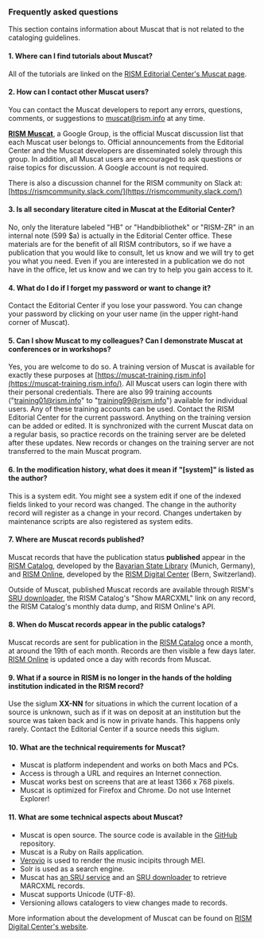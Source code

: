 ### Frequently asked questions

This section contains information about Muscat that is not related to the cataloging guidelines.  

#### 1. Where can I find tutorials about Muscat?

All of the tutorials are linked on the [RISM Editorial Center's Muscat page](https://rism.info/community/muscat.html).

#### 2. How can I contact other Muscat users?

You can contact the Muscat developers to report any errors, questions, comments, or suggestions to [muscat@rism.info](mailto:muscat@rism.info) at any time.  

**[RISM Muscat](https://groups.google.com/forum/#!forum/rism-muscat)**, a Google Group, is the official Muscat discussion list that each Muscat user belongs to. Official announcements from the Editorial Center and the Muscat developers are disseminated solely through this group. In addition, all Muscat users are encouraged to ask questions or raise topics for discussion. A Google account is not required.   

There is also a discussion channel for the RISM community on Slack at:   
[https://rismcommunity.slack.com/](https://rismcommunity.slack.com/)

#### 3. Is all secondary literature cited in Muscat at the Editorial Center?  

No, only the literature labeled "HB" or "Handbibliothek" or "RISM-ZR" in an internal note (599 $a) is actually in the Editorial Center office. These materials are for the benefit of all RISM contributors, so if we have a publication that you would like to consult, let us know and we will try to get you what you need. Even if you are interested in a publication we do not have in the office, let us know and we can try to help you gain access to it.

#### 4. What do I do if I forget my password or want to change it?  

Contact the Editorial Center if you lose your password. You can change your password by clicking on your user name (in the upper right-hand corner of Muscat).

#### 5. Can I show Muscat to my colleagues? Can I demonstrate Muscat at conferences or in workshops?  

Yes, you are welcome to do so. A training version of Muscat is available for exactly these purposes at [https://muscat-training.rism.info](https://muscat-training.rism.info/). All Muscat users can login there with their personal credentials. There are also 99 training accounts ("training01@rism.info" to "training99@rism.info") available for individual users. Any of these training accounts can be used. Contact the RISM Editorial Center for the current password. Anything on the training version can be added or edited. It is synchronized with the current Muscat data on a regular basis, so practice records on the training server are be deleted after these updates. New records or changes on the training server are not transferred to the main Muscat program.

#### 6. In the modification history, what does it mean if "[system]" is listed as the author?  

This is a system edit. You might see a system edit if one of the indexed fields linked to your record was changed. The change in the authority record will register as a change in your record. Changes undertaken by maintenance scripts are also registered as system edits.  

#### 7. Where are Muscat records published?  

Muscat records that have the publication status **published** appear in the [RISM Catalog](https://opac.rism.info/), developed by the [Bavarian State Library](https://www.bsb-muenchen.de/) (Munich, Germany), and [RISM Online](https://rism.online/), developed by the [RISM Digital Center](https://rism.info/digital-center.html) (Bern, Switzerland).

Outside of Muscat, published Muscat records are available through RISM's [SRU downloader](https://github.com/rism-international/sru-downloader), the RISM Catalog's "Show MARCXML" link on any record, the RISM Catalog's monthly data dump, and RISM Online's API.

#### 8. When do Muscat records appear in the public catalogs?

Muscat records are sent for publication in the [RISM Catalog](https://opac.rism.info/) once a month, at around the 19th of each month. Records are then visible a few days later. [RISM Online](https://rism.online/) is updated once a day with records from Muscat.

#### 9. What if a source in RISM is no longer in the hands of the holding institution indicated in the RISM record?

Use the siglum **XX-NN** for situations in which the current location of a source is unknown, such as if it was on deposit at an institution but the source was taken back and is now in private hands. This happens only rarely. Contact the Editorial Center if a source needs this siglum.

#### 10. What are the technical requirements for Muscat?

- Muscat is platform independent and works on both Macs and PCs.
- Access is through a URL and requires an Internet connection.
- Muscat works best on screens that are at least 1366 x 768 pixels.
- Muscat is optimized for Firefox and Chrome. Do not use Internet Explorer!

#### 11. What are some technical aspects about Muscat?

- Muscat is open source. The source code is available in the [GitHub](https://github.com/rism-ch/muscat) repository.
- Muscat is a Ruby on Rails application.
- [Verovio](https://www.verovio.org/pae-editor.html) is used to render the music incipits through MEI.
- Solr is used as a search engine.
- Muscat has [an SRU service](https://github.com/rism-ch/muscat/wiki/SRU) and
  an [SRU downloader](https://github.com/rism-international/sru-downloader) to retrieve MARCXML records.
- Muscat supports Unicode (UTF-8).  
- Versioning allows catalogers to view changes made to records.  

More information about the development of Muscat can be found
  on [RISM Digital Center's website](https://rism.digital/tools/muscat.html).
